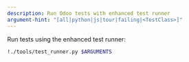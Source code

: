 ```yaml
---
description: Run Odoo tests with enhanced test runner
argument-hint: "[all|python|js|tour|failing|<TestClass>]"
---
```


Run tests using the enhanced test runner:

```bash
!./tools/test_runner.py $ARGUMENTS
```